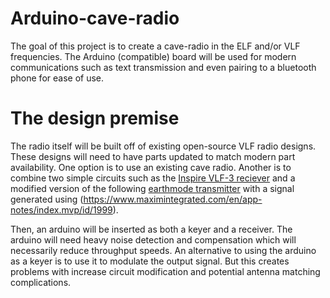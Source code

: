 # Arduino-cave-radio
The goal of this project is to create a cave-radio in the ELF and/or VLF frequencies. The Arduino (compatible) board will be used for modern communications such as text transmission and even pairing to a bluetooth phone for ease of use.

# The design premise 
The radio itself will be built off of existing open-source VLF radio designs. These designs will need to have parts updated to match modern part availability. One option is to use an existing cave radio. Another is to combine two simple circuits such as the [Inspire VLF-3 reciever](http://theinspireproject.org/default.asp?contentID=3) and a modified version of the following [earthmode transmitter](https://sites.google.com/site/sub9khz/earthmode) with a signal generated using (https://www.maximintegrated.com/en/app-notes/index.mvp/id/1999).

Then, an arduino will be inserted as both a keyer and a receiver. The arduino will need heavy noise detection and compensation which will necessarily reduce throughput speeds. An alternative to using the arduino as a keyer is to use it to modulate the output signal. But this creates problems with increase circuit modification and potential antenna matching complications.
